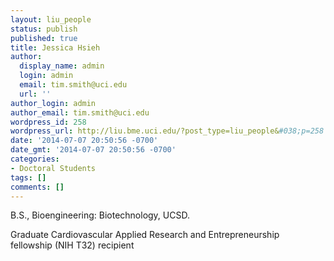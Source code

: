 ```yaml
---
layout: liu_people
status: publish
published: true
title: Jessica Hsieh
author:
  display_name: admin
  login: admin
  email: tim.smith@uci.edu
  url: ''
author_login: admin
author_email: tim.smith@uci.edu
wordpress_id: 258
wordpress_url: http://liu.bme.uci.edu/?post_type=liu_people&#038;p=258
date: '2014-07-07 20:50:56 -0700'
date_gmt: '2014-07-07 20:50:56 -0700'
categories:
- Doctoral Students
tags: []
comments: []
---
```

<p>B.S., Bioengineering: Biotechnology, UCSD.</p>
<p>Graduate Cardiovascular Applied Research and Entrepreneurship fellowship&nbsp;(NIH T32) recipient</p>
